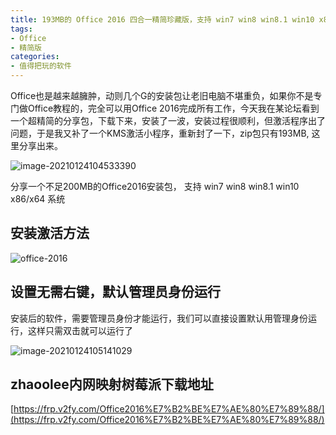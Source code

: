 ```yaml
---
title: 193MB的 Office 2016 四合一精简珍藏版，支持 win7 win8 win8.1 win10 x86/x64 系统
tags: 
- Office
- 精简版
categories:
- 值得把玩的软件
---
```






Office也是越来越臃肿，动则几个G的安装包让老旧电脑不堪重负，如果你不是专门做Office教程的，完全可以用Office 2016完成所有工作，今天我在某论坛看到一个超精简的分享包，下载下来，安装了一波，安装过程很顺利，但激活程序出了问题，于是我又补了一个KMS激活小程序，重新封了一下，zip包只有193MB, 这里分享出来。



![image-20210124104533390](https://cdn.fangyuanxiaozhan.com/assets/1611456335283m35X2rWe.png)

分享一个不足200MB的Office2016安装包， 支持 win7 win8 win8.1 win10 x86/x64 系统



## 安装激活方法



![office-2016](https://cdn.fangyuanxiaozhan.com/assets/1611456435814jNTmdYrG.gif)



##  设置无需右键，默认管理员身份运行

安装后的软件，需要管理员身份才能运行，我们可以直接设置默认用管理身份运行，这样只需双击就可以运行了

![image-20210124105141029](https://cdn.fangyuanxiaozhan.com/assets/1611456702705m61GjXJD.png)



## zhaoolee内网映射树莓派下载地址



[https://frp.v2fy.com/Office2016%E7%B2%BE%E7%AE%80%E7%89%88/](https://frp.v2fy.com/Office2016%E7%B2%BE%E7%AE%80%E7%89%88/)



